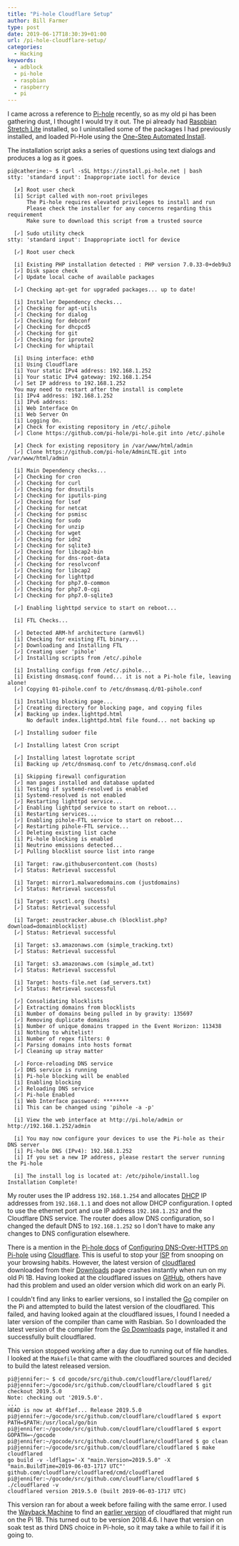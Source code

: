 ```yaml
---
title: "Pi-hole Cloudflare Setup"
author: Bill Farmer
type: post
date: 2019-06-17T18:30:39+01:00
url: /pi-hole-cloudflare-setup/
categories:
  - Hacking
keywords:
  - adblock
  - pi-hole
  - raspbian
  - raspberry
  - pi
---
```


I came across a reference to [Pi-hole][1] recently, so as my old pi
has been gathering dust, I thought I would try it out. The pi already
had [Raspbian Stretch Lite][2] installed, so I uninstalled some of the
packages I had previously installed, and loaded Pi-Hole using the
[One-Step Automated Install][3].

The installation script asks a series of questions using text dialogs
and produces a log as it goes.

```log
pi@catherine:~ $ curl -sSL https://install.pi-hole.net | bash
stty: 'standard input': Inappropriate ioctl for device

  [✗] Root user check
  [i] Script called with non-root privileges
      The Pi-hole requires elevated privileges to install and run
      Please check the installer for any concerns regarding this requirement
      Make sure to download this script from a trusted source

  [✓] Sudo utility check
stty: 'standard input': Inappropriate ioctl for device

  [✓] Root user check

  [i] Existing PHP installation detected : PHP version 7.0.33-0+deb9u3
  [✓] Disk space check
  [✓] Update local cache of available packages

  [✓] Checking apt-get for upgraded packages... up to date!

  [i] Installer Dependency checks...
  [✓] Checking for apt-utils
  [✓] Checking for dialog
  [✓] Checking for debconf
  [✓] Checking for dhcpcd5
  [✓] Checking for git
  [✓] Checking for iproute2
  [✓] Checking for whiptail

  [i] Using interface: eth0
  [i] Using Cloudflare
  [i] Your static IPv4 address: 192.168.1.252
  [i] Your static IPv4 gateway: 192.168.1.254
  [✓] Set IP address to 192.168.1.252
  You may need to restart after the install is complete
  [i] IPv4 address: 192.168.1.252
  [i] IPv6 address:
  [i] Web Interface On
  [i] Web Server On
  [i] Logging On.
  [✗] Check for existing repository in /etc/.pihole
  [✓] Clone https://github.com/pi-hole/pi-hole.git into /etc/.pihole

  [✗] Check for existing repository in /var/www/html/admin
  [✓] Clone https://github.com/pi-hole/AdminLTE.git into /var/www/html/admin

  [i] Main Dependency checks...
  [✓] Checking for cron
  [✓] Checking for curl
  [✓] Checking for dnsutils
  [✓] Checking for iputils-ping
  [✓] Checking for lsof
  [✓] Checking for netcat
  [✓] Checking for psmisc
  [✓] Checking for sudo
  [✓] Checking for unzip
  [✓] Checking for wget
  [✓] Checking for idn2
  [✓] Checking for sqlite3
  [✓] Checking for libcap2-bin
  [✓] Checking for dns-root-data
  [✓] Checking for resolvconf
  [✓] Checking for libcap2
  [✓] Checking for lighttpd
  [✓] Checking for php7.0-common
  [✓] Checking for php7.0-cgi
  [✓] Checking for php7.0-sqlite3

  [✓] Enabling lighttpd service to start on reboot...

  [i] FTL Checks...

  [✓] Detected ARM-hf architecture (armv6l)
  [i] Checking for existing FTL binary...
  [✓] Downloading and Installing FTL
  [✓] Creating user 'pihole'
  [✓] Installing scripts from /etc/.pihole

  [i] Installing configs from /etc/.pihole...
  [i] Existing dnsmasq.conf found... it is not a Pi-hole file, leaving alone!
  [✓] Copying 01-pihole.conf to /etc/dnsmasq.d/01-pihole.conf

  [i] Installing blocking page...
  [✓] Creating directory for blocking page, and copying files
  [✗] Backing up index.lighttpd.html
      No default index.lighttpd.html file found... not backing up

  [✓] Installing sudoer file

  [✓] Installing latest Cron script

  [✓] Installing latest logrotate script
  [i] Backing up /etc/dnsmasq.conf to /etc/dnsmasq.conf.old

  [i] Skipping firewall configuration
  [✓] man pages installed and database updated
  [i] Testing if systemd-resolved is enabled
  [i] Systemd-resolved is not enabled
  [✓] Restarting lighttpd service...
  [✓] Enabling lighttpd service to start on reboot...
  [i] Restarting services...
  [✓] Enabling pihole-FTL service to start on reboot...
  [✓] Restarting pihole-FTL service...
  [✓] Deleting existing list cache
  [i] Pi-hole blocking is enabled
  [i] Neutrino emissions detected...
  [✓] Pulling blocklist source list into range

  [i] Target: raw.githubusercontent.com (hosts)
  [✓] Status: Retrieval successful

  [i] Target: mirror1.malwaredomains.com (justdomains)
  [✓] Status: Retrieval successful

  [i] Target: sysctl.org (hosts)
  [✓] Status: Retrieval successful

  [i] Target: zeustracker.abuse.ch (blocklist.php?download=domainblocklist)
  [✓] Status: Retrieval successful

  [i] Target: s3.amazonaws.com (simple_tracking.txt)
  [✓] Status: Retrieval successful

  [i] Target: s3.amazonaws.com (simple_ad.txt)
  [✓] Status: Retrieval successful

  [i] Target: hosts-file.net (ad_servers.txt)
  [✓] Status: Retrieval successful

  [✓] Consolidating blocklists
  [✓] Extracting domains from blocklists
  [i] Number of domains being pulled in by gravity: 135697
  [✓] Removing duplicate domains
  [i] Number of unique domains trapped in the Event Horizon: 113438
  [i] Nothing to whitelist!
  [i] Number of regex filters: 0
  [✓] Parsing domains into hosts format
  [✓] Cleaning up stray matter

  [✓] Force-reloading DNS service
  [✓] DNS service is running
  [i] Pi-hole blocking will be enabled
  [i] Enabling blocking
  [✓] Reloading DNS service
  [✓] Pi-hole Enabled
  [i] Web Interface password: ********
  [i] This can be changed using 'pihole -a -p'

  [i] View the web interface at http://pi.hole/admin or http://192.168.1.252/admin

  [i] You may now configure your devices to use the Pi-hole as their DNS server
  [i] Pi-hole DNS (IPv4): 192.168.1.252
  [i] If you set a new IP address, please restart the server running the Pi-hole

  [i] The install log is located at: /etc/pihole/install.log
Installation Complete!
```

My router uses the IP address `192.168.1.254` and allocates [DHCP][4]
IP addresses from `192.168.1.1` and does not allow DHCP
configuration. I opted to use the ethernet port and use IP address
`192.168.1.252` and the Cloudflare DNS service. The router does allow
DNS configuration, so I changed the default DNS to `192.168.1.252` so
I don't have to make any changes to DNS configuration elsewhere.

There is a mention in the [Pi-hole docs][5] of [Configuring
DNS-Over-HTTPS on Pi-hole][6] using [Cloudflare][8]. This is useful to
stop your [ISP][7] from snooping on your browsing habits. However, the
latest version of [cloudflared][8] downloaded from their
[Downloads][9] page crashes instantly when run on my old Pi 1B. Having
looked at the cloudflared issues on [GitHub][10], others have had this
problem and used an older version which did work on an early Pi.

I couldn't find any links to earlier versions, so I installed the
[Go][11] compiler on the Pi and attempted to build the latest version
of the cloudflared. This failed, and having looked again at the
cloudflared issues, I found I needed a later version of the compiler
than came with Rasbian. So I downloaded the latest version of the
compiler from the [Go Downloads][12] page, installed it and
successfully built cloudflared.

This version stopped working after a day due to running out of file
handles. I looked at the `Makefile` that came with the cloudflared
sources and decided to build the latest released version.

```shell
pi@jennifer:~ $ cd gocode/src/github.com/cloudflare/cloudflared/
pi@jennifer:~/gocode/src/github.com/cloudflare/cloudflared $ git checkout 2019.5.0
Note: checking out '2019.5.0'.
...
HEAD is now at 4bff1ef... Release 2019.5.0
pi@jennifer:~/gocode/src/github.com/cloudflare/cloudflared $ export PATH=$PATH:/usr/local/go/bin
pi@jennifer:~/gocode/src/github.com/cloudflare/cloudflared $ export GOPATH=~/gocode
pi@jennifer:~/gocode/src/github.com/cloudflare/cloudflared $ go clean
pi@jennifer:~/gocode/src/github.com/cloudflare/cloudflared $ make cloudflared
go build -v -ldflags='-X "main.Version=2019.5.0" -X "main.BuildTime=2019-06-03-1717 UTC"' github.com/cloudflare/cloudflared/cmd/cloudflared
pi@jennifer:~/gocode/src/github.com/cloudflare/cloudflared $ ./cloudflared -v
cloudflared version 2019.5.0 (built 2019-06-03-1717 UTC)
```

This version ran for about a week before failing with the same error.
I used the [Wayback Machine][13] to find an [earlier version][14] of
cloudflared that might run on the Pi 1B. This turned out to be version
2018.4.6. I have that version on soak test as third DNS choice in
Pi-hole, so it may take a while to fail if it is going to.

 [1]: https://pi-hole.net
 [2]: https://www.raspberrypi.org/downloads/raspbian
 [3]: https://github.com/pi-hole/pi-hole/#one-step-automated-install
 [4]: https://en.wikipedia.org/wiki/Dynamic_Host_Configuration_Protocol
 [5]: https://docs.pi-hole.net
 [6]: https://docs.pi-hole.net/guides/dns-over-https
 [7]: https://en.wikipedia.org/wiki/Internet_service_provider
 [8]: https://developers.cloudflare.com/1.1.1.1/dns-over-https/cloudflared-proxy
 [9]: https://developers.cloudflare.com/argo-tunnel/downloads
 [10]: https://github.com/cloudflare/cloudflared/issues
 [11]: https://golang.org
 [12]: https://golang.org/dl
 [13]: https://web.archive.org/web/20180524132333/https://developers.cloudflare.com/argo-tunnel/downloads
 [14]: https://web.archive.org/web/20180419005946/https://bin.equinox.io/c/VdrWdbjqyF/cloudflared-stable-linux-arm.tgz
 

